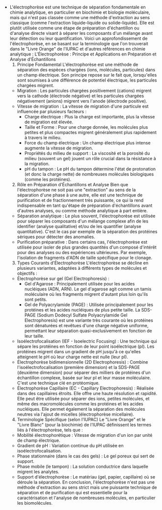 - L'électrophorèse est une technique de séparation fondamentale en chimie analytique, en particulier en biochimie et biologie moléculaire, mais qui n'est pas classée comme une méthode d'extraction au sens classique (comme l'extraction liquide-liquide ou solide-liquide). Elle est plutôt utilisée comme une étape de préparation d'échantillon ou d'analyse directe visant à séparer les composants d'un mélange avant leur détection ou leur quantification.
  Voici un approfondissement de l'électrophorèse, en se basant sur la terminologie que l'on trouverait dans le "Livre Orange" de l'IUPAC et d'autres références en chimie analytique :
  L'Électrophorèse : Principe et Applications en Préparation et Analyse d'Échantillons
  1. Principe Fondamental
  L'électrophorèse est une méthode de séparation des espèces chargées (ions, molécules, particules) dans un champ électrique. Son principe repose sur le fait que, lorsqu'elles sont soumises à une différence de potentiel électrique, les particules chargées migrent.
   * Migration : Les particules chargées positivement (cations) migrent vers la cathode (électrode négative) et les particules chargées négativement (anions) migrent vers l'anode (électrode positive).
   * Vitesse de migration : La vitesse de migration d'une particule est influencée par plusieurs facteurs :
     * Charge électrique : Plus la charge est importante, plus la vitesse de migration est élevée.
     * Taille et Forme : Pour une charge donnée, les molécules plus petites et plus compactes migrent généralement plus rapidement à travers le milieu.
     * Force du champ électrique : Un champ électrique plus intense augmente la vitesse de migration.
     * Propriétés du milieu de support : La viscosité et la porosité du milieu (souvent un gel) jouent un rôle crucial dans la résistance à la migration.
     * pH du tampon : Le pH du tampon détermine l'état de protonation (et donc la charge nette) de nombreuses molécules biologiques (comme les protéines).
  2. Rôle en Préparation d'Échantillons et Analyse
  Bien que l'électrophorèse ne soit pas une "extraction" au sens de la séparation d'une phase à une autre, elle est une technique de purification et de fractionnement très puissante, ce qui la rend indispensable en tant qu'étape de préparation d'échantillons avant d'autres analyses, ou comme méthode analytique à part entière.
   * Séparation analytique : Le plus souvent, l'électrophorèse est utilisée pour séparer les composants d'un mélange complexe afin de les identifier (analyse qualitative) et/ou de les quantifier (analyse quantitative). C'est le cas par exemple de la séparation des protéines sériques pour détecter des anomalies.
   * Purification préparative : Dans certains cas, l'électrophorèse est utilisée pour isoler de plus grandes quantités d'un composé d'intérêt pour des analyses ou des expériences ultérieures. Par exemple, l'isolation de fragments d'ADN de taille spécifique pour le clonage.
  3. Types Courants d'Électrophorèse
  L'électrophorèse se décline en plusieurs variantes, adaptées à différents types de molécules et objectifs :
   * Électrophorèse sur gel (Gel Electrophoresis) :
     * Gel d'Agarose : Principalement utilisée pour les acides nucléiques (ADN, ARN). Le gel d'agarose agit comme un tamis moléculaire où les fragments migrent d'autant plus loin qu'ils sont petits.
     * Gel de Polyacrylamide (PAGE) : Utilisée principalement pour les protéines et les acides nucléiques de plus petite taille. La SDS-PAGE (Sodium Dodecyl Sulfate Polyacrylamide Gel Electrophoresis) est une variante très courante où les protéines sont dénaturées et revêtues d'une charge négative uniforme, permettant leur séparation quasi-exclusivement en fonction de leur taille.
   * Isoélectrofocalisation (IEF - Isoelectric Focusing) : Une technique qui sépare les protéines en fonction de leur point isoélectrique (pI). Les protéines migrent dans un gradient de pH jusqu'à ce qu'elles atteignent le pH où leur charge nette est nulle (leur pI).
   * Électrophorèse bidimensionnelle (2D Electrophoresis) : Combine l'isoélectrofocalisation (première dimension) et la SDS-PAGE (deuxième dimension) pour séparer des milliers de protéines d'un échantillon complexe, basée sur leur pI et leur masse moléculaire. C'est une technique clé en protéomique.
   * Électrophorèse Capillaire (EC - Capillary Electrophoresis) : Réalisée dans des capillaires étroits. Elle offre une haute résolution et rapidité. Elle peut être utilisée pour séparer des ions, petites molécules, et même des macromolécules comme les protéines et les acides nucléiques. Elle permet également la séparation des molécules neutres via l'ajout de micelles (électrophorèse micellaire).
  4. Terminologie Spécifique (selon l'IUPAC)
  Le "Livre Orange" et le "Livre Blanc" (pour la biochimie) de l'IUPAC définissent les termes liés à l'électrophorèse, tels que :
   * Mobilité électrophorétique : Vitesse de migration d'un ion par unité de champ électrique.
   * Gradient de pH : Variation continue du pH utilisée en isoélectrofocalisation.
   * Phase stationnaire (dans le cas des gels) : Le gel poreux qui sert de support.
   * Phase mobile (le tampon) : La solution conductrice dans laquelle migrent les analytes.
   * Support d'électrophorèse : Le matériau (gel, papier, capillaire) où se déroule la séparation.
  En conclusion, l'électrophorèse n'est pas une méthode d'extraction au sens strict mais une puissante technique de séparation et de purification qui est essentielle pour la caractérisation et l'analyse de nombreuses molécules, en particulier les biomolécules.